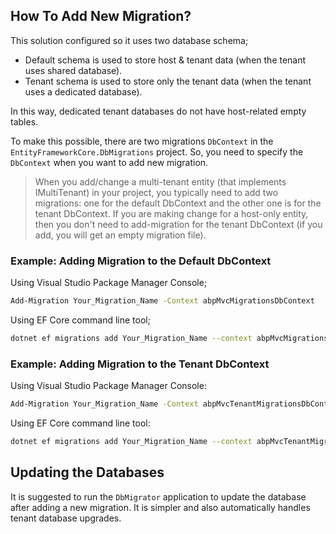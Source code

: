 ## How To Add New Migration?

This solution configured so it uses two database schema;

* Default schema is used to store host & tenant data (when the tenant uses shared database).
* Tenant schema is used to store only the tenant data (when the tenant uses a dedicated database).

In this way, dedicated tenant databases do not have host-related empty tables.

To make this possible, there are two migrations `DbContext` in the `EntityFrameworkCore.DbMigrations` project. So, you need to specify the `DbContext` when you want to add new migration.

> When you add/change a multi-tenant entity (that implements IMultiTenant) in your project, you typically need to add two migrations: one for the default DbContext and the other one is for the tenant  DbContext. If you are making change for a host-only entity, then you don't need to add-migration for the tenant DbContext (if you add, you will get an empty migration file).

### Example: Adding Migration to the Default DbContext

Using Visual Studio Package Manager Console;

````bash
Add-Migration Your_Migration_Name -Context abpMvcMigrationsDbContext
````

Using EF Core command line tool;

````bash
dotnet ef migrations add Your_Migration_Name --context abpMvcMigrationsDbContext
````

### Example: Adding Migration to the Tenant DbContext

Using Visual Studio Package Manager Console:

````bash
Add-Migration Your_Migration_Name -Context abpMvcTenantMigrationsDbContext
````

Using EF Core command line tool:

````bash
dotnet ef migrations add Your_Migration_Name --context abpMvcTenantMigrationsDbContext
````

## Updating the Databases

It is suggested to run the `DbMigrator` application to update the database after adding a new migration. It is simpler and also automatically handles tenant database upgrades.